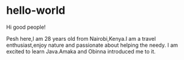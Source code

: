 # hello-world

Hi good people!

Pesh here,I am 28 years old from Nairobi,Kenya.I am a travel enthusiast,enjoy nature and passionate about helping the needy.
I am excited to learn Java.Amaka and Obinna introduced me to it.
